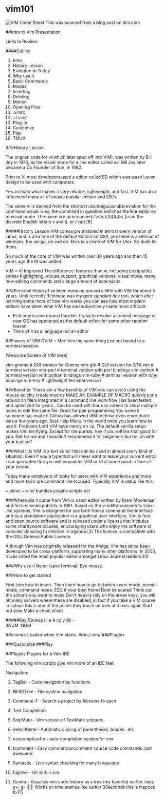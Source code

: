 vim101
======

![VIM Cheat Sheet](http://michael.peopleofhonoronly.com/vim/vim_cheat_sheet_for_programmers_screen.png)
This was sourced from a blog post on ibm.com

##Intro to Vim Presentation 

Links to Review:


####Outline
1. Intro
1. History Lesson
1. Evolution to Today
1. Why use it
1. Basic Commands
2. Modes
3. Inserting
4. Deleting
5. Motion
6. Opening Files
1. .vimrc
2. ~/.vim/
3. Plug-in
4. Customize
5. Play
6. TMUX


###History Lesson

The original code for vi(which later spun off into VIM), was written by Bill Joy in 1976, as the visual mode for a line editor called ex.
Bill Joy later became a Co Founder of Sun, in 1982.

Prior to VI most developers used a editor called ED which was wasn't even design to be used with computers.

Yes an thats what makes it very reliable, lightweight, and fast. VIM has also influenced many all of todays popular editors and IDE's.

The name vi is derived from the shortest unambiguous abbreviation for the command visual in ex; the command in question switches the line editor ex to visual mode. The name vi is pronounced /ˈviːˈaɪ/[3][4][5] (as in the discrete English letters v and i), or /ˈvaɪ/.[6]


#####History Lesson
VIM comes pre installed in almost every version of Linux, and is also one of the default editors on OSX, yes there is a version of windows, the amiga, on and on.
Elvis is a clone of VIM for Unix. So dude its there.

So much of the core of VIM was written over 30 years ago and then 15 years ago the M was added.

VIM = VI Improved
The difference: features than vi, including (scriptable) syntax highlighting, mouse support, graphical versions, visual mode, many new editing commands and a large amount of extensions.


###Personal History
I've been messing around a little with VIM for about 5 years. Until recently Textmate was my goto standard dev tool, which after learning some more of how vim works you can see how most modern editors have taken what VIM has and subjectively made more difficult.

- First impression normal horrible, trying to resolve a commit message or your OS has openened as the default editor for some other random reason.
- Think of it as a language not an editor


##Flavors of VIM 
GVIM ~ Mac Vim the same thing just not bound to a terminal session.


[Welcome Screen of VIM here]

vim-gnome        # GUI version for Gnome
vim-gtk          # GUI version for GTK
vim              # terminal version
vim-perl         # terminal version with perl bindings
vim-python       # terminal version with python bindings
vim-ruby         # terminal version with ruby bindings
vim-tiny         # lightweight terminal version 

###Benefits:
These are a few benefits of VIM
you can avoid using the mouse
quickly create macros MAKE AN EXAMPLE OF MACRO
quickly jump around on file/s
integrated in a command line work flow
Has been tested and optimized for years.. 
Can be used with tmux or screen to allow multiple users to edit the same file. Great for pair programming
You name it someone has made it
Github has allowed VIM to thrive even more that it was a few years ago.
Best Help Menu in the world once you learn how to use it.
Problems 
Lord VIM have mercy on us. 
The default vanilla setup makes Vim terrifying. Except for the purists, hey if you roll like that good for you. Not for me and I wouldn't recommend it for beginners
but roll on with your bad self


###What it is
VIM is a text editor that can be used in almost every kind of situation. Even if you a type that will never want to leave your current editor I can garruntee that
you will encounter VIM or VI at some point in time of your career. 

Today many employers of looks for users with VIM experience and more and more tools are command line focused. 
Typically VIM is setup like this:

~.vimrc
~.vim/
    bundles
    plugins
    scripts
    ect

###Where did it come from
Vim is a text editor written by Bram Moolenaar and first released publicly in 1991. Based on the vi editor common to Unix-like systems, Vim is designed for use both from a command line interface and as a standalone application in a graphical user interface. Vim is free and open source software and is released under a license that includes some charityware clauses, encouraging users who enjoy the software to consider donating to children in Uganda.[3] The license is compatible with the GNU General Public License.

Although Vim was originally released for the Amiga, Vim has since been developed to be cross-platform, supporting many other platforms. In 2006, it was voted the most popular editor amongst Linux Journal readers.[4]

###Why use it
Never leave terminal. Bye mouse.

###How to get started

First lean how to insert.
Then learn how to go between insert mode, normal mode, command mode.
ESC if your best friend
Dont be scared
Think out the actions you want to make
Don't heavily rely on the arrow keys. you will hit many servers where these are disabled,
in fact if you take a VIM course in school this is one of the points they touch on over and over again
Start out slow
Make a cheat sheet

#####Key Strokes
i
I
a
A
cc
y
dd -   
dNUM
:NUM

###.vimrc
Loaded when Vim starts.
###~/.vim/
###Plugins

###Customize
###Play


##Plugins
Plugins for a Vim-IDE

The following vim scripts give vim more of an IDE feel.

Navigation:

1. TagBar - Code navigation by functions
1. NERDTree - File system navigation
1. Command-T - Search a project by filename to open
1. Text Completion:
 
1. SnipMate - Vim version of TextMate snippets
1. delimitMate - Automatic closing of parentheses, braces.. etc
1. neocomplcache - auto-completion system for vim
1. tcomment - Easy comment/uncomment source code commands
 Just awesome:
 
1. Syntastic - Live syntax checking for many languages
1. fugitive - Git within vim
1. Gundo - Visualize vim undo history as a tree (my favorite) earlier, later, g+, g-  ||||| Works on time stamps like earlier 30seconds this is mapped to F5


